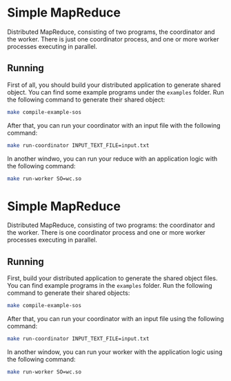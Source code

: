 # Simple MapReduce
Distributed MapReduce, consisting of two programs, the coordinator and the worker. There is just one coordinator
process, and one or more worker processes executing in parallel.

## Running
First of all, you should build your distributed application to generate shared object. You can find some example
programs under the `examples` folder. Run the following command to generate their shared object:
```bash
make compile-example-sos
```
After that, you can run your coordinator with an input file with the following command:
```bash
make run-coordinator INPUT_TEXT_FILE=input.txt
```
In another windwo, you can run your reduce with an application logic  with the following command:
```bash
make run-worker SO=wc.so
```

# Simple MapReduce
Distributed MapReduce, consisting of two programs: the coordinator and the worker. There is one coordinator process and
one or more worker processes executing in parallel.

## Running
First, build your distributed application to generate the shared object files. You can find example programs in the
`examples` folder. Run the following command to generate their shared objects:
```bash
make compile-example-sos
```

After that, you can run your coordinator with an input file using the following command:
```bash
make run-coordinator INPUT_TEXT_FILE=input.txt
```

In another window, you can run your worker with the application logic using the following command:
```bash
make run-worker SO=wc.so
```

